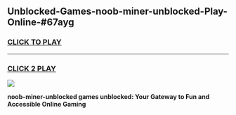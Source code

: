 
## Unblocked-Games-noob-miner-unblocked-Play-Online-#67ayg
<h3>
<a href="https://premium.freeplayer.one?title=noob-miner-unblocked&ref=27F">CLICK TO PLAY</a></h3>
<hr>

<h3>
<a href="https://premium.freeplayer.one?title=noob-miner-unblocked&ref=27F">CLICK 2 PLAY</a>
  
</h3>

<a href="https://premium.freeplayer.one?title=noob-miner-unblocked&ref=27F"><img src="https://clearcache.store/games.png"></a>


**noob-miner-unblocked games unblocked: Your Gateway to Fun and Accessible Online Gaming**
